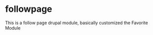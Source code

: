 followpage
==========

This is a follow page drupal module, basically customized the Favorite Module
